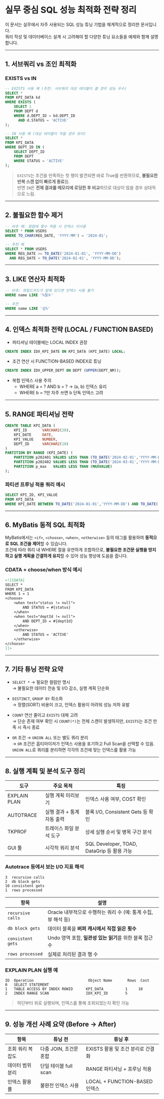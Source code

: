 
# 실무 중심 SQL 성능 최적화 전략 정리

이 문서는 실무에서 자주 사용되는 SQL 성능 튜닝 기법을 체계적으로 정리한 문서입니다.  
쿼리 작성 및 데이터베이스 설계 시 고려해야 할 다양한 튜닝 요소들을 예제와 함께 설명합니다.

---

## 1. 서브쿼리 vs 조인 최적화

### EXISTS vs IN
```sql
-- EXISTS 사용 예 (추천: 서브쿼리 대상 테이블이 클 경우 성능 우수)
SELECT *
FROM KPI_DATA kd
WHERE EXISTS (
    SELECT 1
    FROM DEPT d
    WHERE d.DEPT_ID = kd.DEPT_ID
      AND d.STATUS = 'ACTIVE'
);

-- IN 사용 예 (대상 테이블이 작을 경우 유리)
SELECT *
FROM KPI_DATA
WHERE DEPT_ID IN (
    SELECT DEPT_ID
    FROM DEPT
    WHERE STATUS = 'ACTIVE'
);
```
> `EXISTS`는 조건을 만족하는 첫 행이 발견되면 바로 True를 반환하므로, **불필요한 반복 스캔 없이 빠르게 종료**됨.  
> 반면 `IN`은 **전체 결과를 메모리에 로딩한 후 비교**하므로 대상이 많을 경우 상대적으로 느림.

---

## 2. 불필요한 함수 제거

```sql
-- 비추 예: 컬럼에 함수 적용 시 인덱스 미사용
SELECT * FROM USERS
WHERE TO_CHAR(REG_DATE, 'YYYY-MM') = '2024-01';

-- 추천 예
SELECT * FROM USERS
WHERE REG_DATE >= TO_DATE('2024-01-01', 'YYYY-MM-DD')
  AND REG_DATE < TO_DATE('2024-02-01', 'YYYY-MM-DD');
```

---

## 3. LIKE 연산자 최적화

```sql
-- 비추: 와일드카드가 앞에 있으면 인덱스 사용 불가
WHERE name LIKE '%철수'

-- 추천
WHERE name LIKE '김%'
```

---

## 4. 인덱스 최적화 전략 (LOCAL / FUNCTION BASED)

- 파티셔닝 테이블에는 LOCAL INDEX 권장
```sql
CREATE INDEX IDX_KPI_DATE ON KPI_DATA (KPI_DATE) LOCAL;
```

- 조건 연산 시 FUNCTION-BASED INDEX로 튜닝
```sql
CREATE INDEX IDX_UPPER_DEPT ON DEPT (UPPER(DEPT_NM));
```

- 복합 인덱스 사용 주의
  - WHERE a = ? AND b = ? → (a, b) 인덱스 유리
  - WHERE b = ?만 자주 쓰면 b 단독 인덱스 고려

---

## 5. RANGE 파티셔닝 전략

```sql
CREATE TABLE KPI_DATA (
    KPI_ID       VARCHAR2(20),
    KPI_DATE     DATE,
    KPI_VALUE    NUMBER,
    DEPT_ID      VARCHAR2(10)
)
PARTITION BY RANGE (KPI_DATE) (
    PARTITION p202401 VALUES LESS THAN (TO_DATE('2024-02-01','YYYY-MM-DD')),
    PARTITION p202402 VALUES LESS THAN (TO_DATE('2024-03-01','YYYY-MM-DD')),
    PARTITION p_max   VALUES LESS THAN (MAXVALUE)
);
```

### 파티션 프루닝 적용 쿼리 예시
```sql
SELECT KPI_ID, KPI_VALUE
FROM KPI_DATA
WHERE KPI_DATE BETWEEN TO_DATE('2024-01-01','YYYY-MM-DD') AND TO_DATE('2024-01-31','YYYY-MM-DD');
```

---

## 6. MyBatis 동적 SQL 최적화

MyBatis에서는 `<if>`, `<choose>`, `<when>`, `<otherwise>` 등의 태그를 활용하여 **동적으로 SQL 조건을 제어**할 수 있습니다.  
조건에 따라 쿼리 내 WHERE 절을 유연하게 조합하므로, **불필요한 조건문 실행을 방지하고 실행 계획을 간결하게 유지**할 수 있어 성능 향상에 도움을 줍니다.

### CDATA + choose/when 방식 예시
```xml
<![CDATA[
SELECT *
FROM KPI_DATA
WHERE 1 = 1
<choose>
    <when test="status != null">
        AND STATUS = #{status}
    </when>
    <when test="deptId != null">
        AND DEPT_ID = #{deptId}
    </when>
    <otherwise>
        AND STATUS = 'ACTIVE'
    </otherwise>
</choose>
]]>
```

---

## 7. 기타 튜닝 전략 요약

- `SELECT *` → 필요한 컬럼만 명시  
  → 불필요한 데이터 전송 및 I/O 감소, 실행 계획 단순화

- `DISTINCT`, `GROUP BY` 최소화  
  → 정렬(SORT) 비용이 크고, 인덱스 활용이 어려워 성능 저하 유발

- `COUNT` 연산 줄이고 `EXISTS` 대체 고려  
  → 단순 존재 여부 확인 시 `COUNT(*)`는 전체 스캔이 발생하지만, `EXISTS`는 조건 만족 시 즉시 종료

- `OR` 조건 → `UNION ALL` 또는 별도 쿼리 분리  
  → `OR` 조건은 옵티마이저가 인덱스 사용을 포기하고 Full Scan을 선택할 수 있음.  
    `UNION ALL`로 쿼리를 분리하면 각각의 조건에 맞는 인덱스를 활용 가능

---

## 8. 실행 계획 및 분석 도구 정리

| 도구          | 주요 목적                     | 특징 |
|---------------|-------------------------------|------|
| EXPLAIN PLAN  | 실행 계획 미리보기            | 인덱스 사용 여부, COST 확인 |
| AUTOTRACE     | 실행 결과 + 통계 자동 출력    | 블록 I/O, Consistent Gets 등 확인 |
| TKPROF        | 트레이스 파일 분석 도구       | 상세 실행 순서 및 병목 구간 분석 |
| GUI 툴        | 시각적 쿼리 분석              | SQL Developer, TOAD, DataGrip 등 활용 가능 |

### Autotrace 등에서 보는 I/O 지표 해석
```text
3  recursive calls
2  db block gets
10 consistent gets
1  rows processed
```

| 항목 | 설명 |
|------|------|
| `recursive calls` | Oracle 내부적으로 수행하는 쿼리 수 (예: 통계 수집, 뷰 해석 등) |
| `db block gets` | 데이터 블록을 **버퍼 캐시에서 직접 읽은 횟수** |
| `consistent gets` | Undo 영역 포함, **일관성 있는 읽기**를 위한 블록 접근 수 |
| `rows processed` | 실제로 처리된 결과 행 수 |

### EXPLAIN PLAN 실행 예
```text
ID  Operation                         Object Name       Rows  Cost
0   SELECT STATEMENT
1   TABLE ACCESS BY INDEX ROWID      KPI_DATA          1     10
2   INDEX RANGE SCAN                 IDX_KPI_ID        5
```
> 하단부터 위로 실행되며, 인덱스를 통해 조회되었는지 확인 가능

---

## 9. 성능 개선 사례 요약 (Before → After)

| 항목             | 튜닝 전                          | 튜닝 후                          |
|------------------|----------------------------------|----------------------------------|
| 조회 쿼리 복잡도 | 다중 JOIN, 조건문 혼합           | EXISTS 활용 및 조건 분리로 간결화 |
| 데이터 범위 분리 | 단일 테이블 full scan            | RANGE 파티셔닝 + 프루닝 적용     |
| 인덱스 활용률    | 불완전 인덱스 사용               | LOCAL + FUNCTION-BASED 인덱스    |
